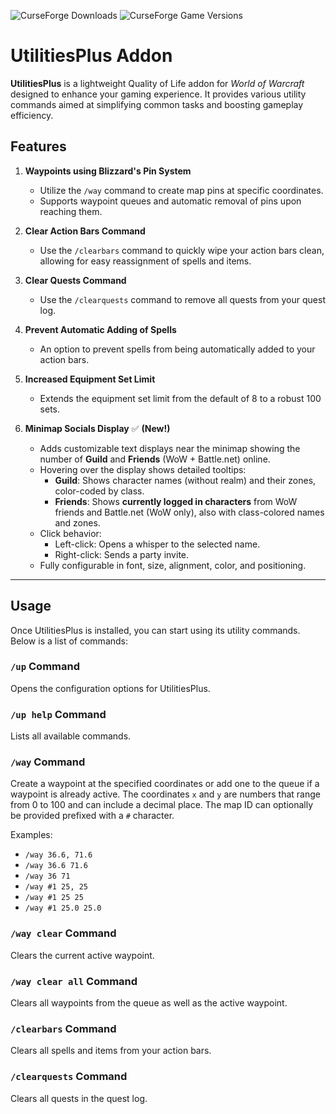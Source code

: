 ![CurseForge Downloads](https://img.shields.io/curseforge/dt/932306) ![CurseForge Game Versions](https://img.shields.io/curseforge/game-versions/932306)

# UtilitiesPlus Addon

**UtilitiesPlus** is a lightweight Quality of Life addon for *World of Warcraft* designed to enhance your gaming experience. It provides various utility commands aimed at simplifying common tasks and boosting gameplay efficiency.

## Features

1. **Waypoints using Blizzard's Pin System**
   - Utilize the `/way` command to create map pins at specific coordinates.
   - Supports waypoint queues and automatic removal of pins upon reaching them.

2. **Clear Action Bars Command**
   - Use the `/clearbars` command to quickly wipe your action bars clean, allowing for easy reassignment of spells and items.

3. **Clear Quests Command**
   - Use the `/clearquests` command to remove all quests from your quest log.

4. **Prevent Automatic Adding of Spells**
   - An option to prevent spells from being automatically added to your action bars.

5. **Increased Equipment Set Limit**
   - Extends the equipment set limit from the default of 8 to a robust 100 sets.

6. **Minimap Socials Display** ✅ **(New!)**
   - Adds customizable text displays near the minimap showing the number of **Guild** and **Friends** (WoW + Battle.net) online.
   - Hovering over the display shows detailed tooltips:
     - **Guild**: Shows character names (without realm) and their zones, color-coded by class.
     - **Friends**: Shows **currently logged in characters** from WoW friends and Battle.net (WoW only), also with class-colored names and zones.
   - Click behavior:
     - Left-click: Opens a whisper to the selected name.
     - Right-click: Sends a party invite.
   - Fully configurable in font, size, alignment, color, and positioning.

---

## Usage

Once UtilitiesPlus is installed, you can start using its utility commands. Below is a list of commands:

### `/up` Command
Opens the configuration options for UtilitiesPlus.

### `/up help` Command
Lists all available commands.

### `/way` Command
Create a waypoint at the specified coordinates or add one to the queue if a waypoint is already active. The coordinates `x` and `y` are numbers that range from 0 to 100 and can include a decimal place. The map ID can optionally be provided prefixed with a `#` character.

Examples:
- `/way 36.6, 71.6`
- `/way 36.6 71.6`
- `/way 36 71`
- `/way #1 25, 25`
- `/way #1 25 25`
- `/way #1 25.0 25.0`

### `/way clear` Command
Clears the current active waypoint.

### `/way clear all` Command
Clears all waypoints from the queue as well as the active waypoint.

### `/clearbars` Command
Clears all spells and items from your action bars.

### `/clearquests` Command
Clears all quests in the quest log.
